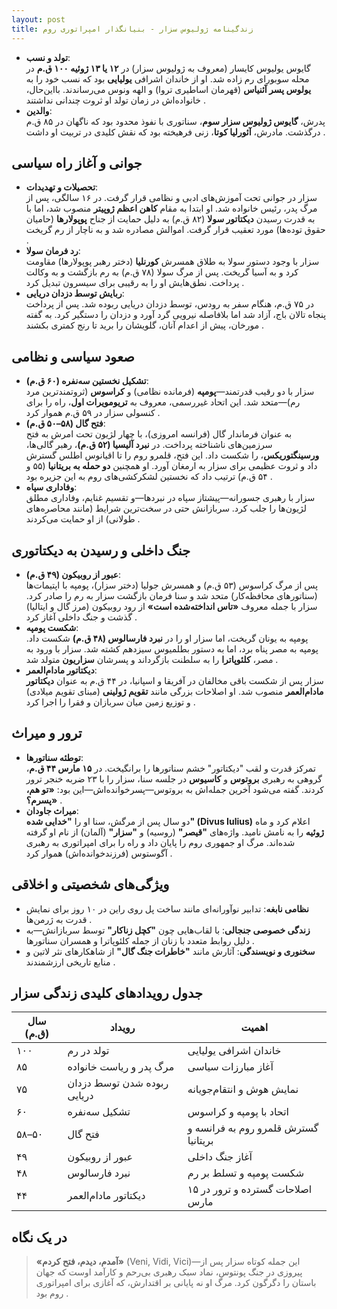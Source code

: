 ```yaml
---
layout: post
title: زندگینامه ژولیوس سزار - بنیانگذار امپراتوری روم
---
```


- **تولد و نسب**:  
  گایوس یولیوس کایسار (معروف به ژولیوس سزار) در **۱۲ یا ۱۳ ژوئیه ۱۰۰ ق.م** در محله سوبورای رم زاده شد. او از خاندان اشرافی **یولیایی** بود که نسب خود را به **یولوس پسر آئنیاس** (قهرمان اساطیری تروا) و الهه ونوس می‌رساندند. با‌این‌حال، خانواده‌اش در زمان تولد او ثروت چندانی نداشتند .  
- **والدین**:  
  پدرش، **گایوس ژولیوس سزار سوم**، سناتوری با نفوذ محدود بود که ناگهان در ۸۵ ق.م درگذشت. مادرش، **آئورلیا کوتا**، زنی فرهیخته بود که نقش کلیدی در تربیت او داشت .  

## جوانی و آغاز راه سیاسی
- **تحصیلات و تهدیدات**:  
  سزار در جوانی تحت آموزش‌های ادبی و نظامی قرار گرفت. در ۱۶ سالگی، پس از مرگ پدر، رئیس خانواده شد. او ابتدا به مقام **کاهن اعظم ژوپیتر** منصوب شد، اما با به قدرت رسیدن **دیکتاتور سولا** (۸۲ ق.م) به دلیل حمایت از جناح **پوپولارها** (حامیان حقوق توده‌ها) مورد تعقیب قرار گرفت. اموالش مصادره شد و به ناچار از رم گریخت .  
- **رد فرمان سولا**:  
  سزار با وجود دستور سولا به طلاق همسرش **کورنلیا** (دختر رهبر پوپولارها) مقاومت کرد و به آسیا گریخت. پس از مرگ سولا (۷۸ ق.م) به رم بازگشت و به وکالت پرداخت. نطق‌هایش او را به رقیبی برای سیسرون تبدیل کرد .  
- **ربایش توسط دزدان دریایی**:  
  در ۷۵ ق.م، هنگام سفر به رودس، توسط دزدان دریایی ربوده شد. پس از پرداخت پنجاه تالان باج، آزاد شد اما بلافاصله نیرویی گرد آورد و دزدان را دستگیر کرد. به گفته مورخان، پیش از اعدام آنان، گلویشان را برید تا رنج کمتری بکشند .  

## صعود سیاسی و نظامی
- **تشکیل نخستین سه‌نفره (۶۰ ق.م)**:  
  سزار با دو رقیب قدرتمند—**پومپه** (فرمانده نظامی) و **کراسوس** (ثروتمندترین مرد رم)—متحد شد. این اتحاد غیررسمی، معروف به **تریومویرات اول**، راه را برای کنسولی سزار در ۵۹ ق.م هموار کرد .  
- **فتح گال (۵۸–۵۰ ق.م)**:  
  به عنوان فرماندار گال (فرانسه امروزی)، با چهار لژیون تحت امرش به فتح سرزمین‌های ناشناخته پرداخت. در **نبرد آلیسیا (۵۲ ق.م)**، رهبر گالی‌ها، **ورسینگتوریکس**، را شکست داد. این فتح، قلمرو روم را تا اقیانوس اطلس گسترش داد و ثروت عظیمی برای سزار به ارمغان آورد. او همچنین **دو حمله به بریتانیا** (۵۵ و ۵۴ ق.م) ترتیب داد که نخستین لشکرکشی‌های روم به این جزیره بود .  
- **وفاداری سپاه**:  
  سزار با رهبری جسورانه—پیشتاز سپاه در نبردها—و تقسیم غنایم، وفاداری مطلق لژیون‌ها را جلب کرد. سربازانش حتی در سخت‌ترین شرایط (مانند محاصره‌های طولانی) از او حمایت می‌کردند .  

## جنگ داخلی و رسیدن به دیکتاتوری
- **عبور از روبیکون (۴۹ ق.م)**:  
  پس از مرگ کراسوس (۵۳ ق.م) و همسرش جولیا (دختر سزار)، پومپه با اپتیمات‌ها (سناتورهای محافظه‌کار) متحد شد و سنا فرمان بازگشت سزار به رم را صادر کرد. سزار با جمله معروف **«تاس انداخته‌شده است»** از رود روبیکون (مرز گال و ایتالیا) گذشت و جنگ داخلی آغاز کرد .  
- **شکست پومپه**:  
  پومپه به یونان گریخت، اما سزار او را در **نبرد فارسالوس (۴۸ ق.م)** شکست داد. پومپه به مصر پناه برد، اما به دستور بطلمیوس سیزدهم کشته شد. سزار با ورود به مصر، **کلئوپاترا** را به سلطنت بازگرداند و پسرشان **سزاریون** متولد شد .  
- **دیکتاتور مادام‌العمر**:  
  سزار پس از شکست باقی مخالفان در آفریقا و اسپانیا، در ۴۴ ق.م به عنوان **دیکتاتور مادام‌العمر** منصوب شد. او اصلاحات بزرگی مانند **تقویم ژولینی** (مبنای تقویم میلادی) و توزیع زمین میان سربازان و فقرا را اجرا کرد .  

## ترور و میراث
- **توطئه سناتورها**:  
  تمرکز قدرت و لقب "دیکتاتور" خشم سناتورها را برانگیخت. در **۱۵ مارس ۴۴ ق.م**، گروهی به رهبری **بروتوس** و **کاسیوس** در جلسه سنا، سزار را با ۲۳ ضربه خنجر ترور کردند. گفته می‌شود آخرین جمله‌اش به بروتوس—پسرخوانده‌اش—این بود: **«تو هم، پسرم؟»** .  
- **میراث جاودان**:  
  دو سال پس از مرگش، سنا او را **"خدایی شده" (Divus Iulius)** اعلام کرد و ماه **ژوئیه** را به نامش نامید. واژه‌های **"قیصر"** (روسیه) و **"سزار"** (آلمان) از نام او گرفته شده‌اند. مرگ او جمهوری روم را پایان داد و راه را برای امپراتوری به رهبری آگوستوس (فرزندخوانده‌اش) هموار کرد .  

## ویژگی‌های شخصیتی و اخلاقی
- **نظامی نابغه**: تدابیر نوآورانه‌ای مانند ساخت پل روی راین در ۱۰ روز برای نمایش قدرت به ژرمن‌ها .  
- **زندگی خصوصی جنجالی**: با لقاب‌هایی چون **"کچل زناکار"** توسط سربازانش—به دلیل روابط متعدد با زنان از جمله کلئوپاترا و همسران سناتورها .  
- **سخنوری و نویسندگی**: آثارش مانند **"خاطرات جنگ گال"** از شاهکارهای نثر لاتین و منابع تاریخی ارزشمندند .  

## جدول رویدادهای کلیدی زندگی سزار

| **سال (ق.م)** | **رویداد**                  | **اهمیت**                               |
|---------------|-----------------------------|------------------------------------------|
| ۱۰۰           | تولد در رم                  | خاندان اشرافی یولیایی                  |
| ۸۵            | مرگ پدر و ریاست خانواده    | آغاز مبارزات سیاسی                      |
| ۷۵            | ربوده شدن توسط دزدان دریایی| نمایش هوش و انتقام‌جویانه              |
| ۶۰            | تشکیل سه‌نفره              | اتحاد با پومپه و کراسوس                 |
| ۵۸–۵۰         | فتح گال                    | گسترش قلمرو روم به فرانسه و بریتانیا   |
| ۴۹            | عبور از روبیکون            | آغاز جنگ داخلی                          |
| ۴۸            | نبرد فارسالوس              | شکست پومپه و تسلط بر رم                 |
| ۴۴            | دیکتاتور مادام‌العمر       | اصلاحات گسترده و ترور در ۱۵ مارس        |

## در یک نگاه
> **«آمدم، دیدم، فتح کردم»** (Veni, Vidi, Vici)—این جمله کوتاه سزار پس از پیروزی در جنگ پونتوس، نماد سبک رهبری بی‌رحم و کارآمد اوست که جهان باستان را دگرگون کرد. مرگ او نه پایانی بر اقتدارش، که آغازی برای امپراتوری روم بود .
